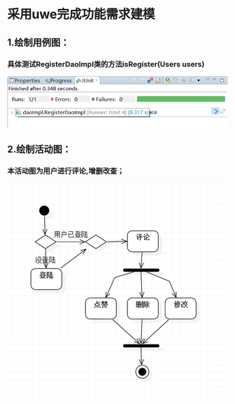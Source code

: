 # 采用uwe完成功能需求建模
## 1.绘制用例图：
### 具体测试RegisterDaolmpl类的方法isRegister(Users users)

![Alt text](https://github.com/XDUWebProject/Webproject/blob/master/Task8/unit8.1.png)

## 2.绘制活动图：
### 本活动图为用户进行评论,增删改查；

![Alt text](https://github.com/XDUWebProject/Webproject/blob/master/Task4/4-1.jpg)

